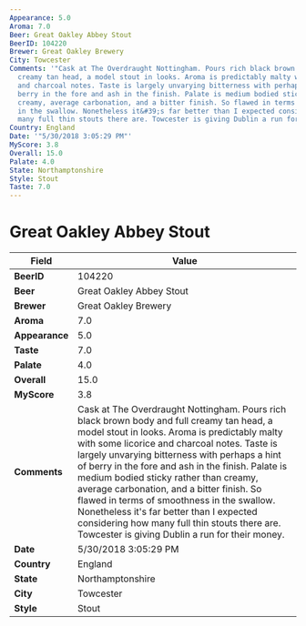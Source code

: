 ```yaml
---
Appearance: 5.0
Aroma: 7.0
Beer: Great Oakley Abbey Stout
BeerID: 104220
Brewer: Great Oakley Brewery
City: Towcester
Comments: '"Cask at The Overdraught Nottingham. Pours rich black brown body and full
  creamy tan head, a model stout in looks. Aroma is predictably malty with some licorice
  and charcoal notes. Taste is largely unvarying bitterness with perhaps a hint of
  berry in the fore and ash in the finish. Palate is medium bodied sticky rather than
  creamy, average carbonation, and a bitter finish. So flawed in terms of smoothness
  in the swallow. Nonetheless it&#39;s far better than I expected considering how
  many full thin stouts there are. Towcester is giving Dublin a run for their money."'
Country: England
Date: '"5/30/2018 3:05:29 PM"'
MyScore: 3.8
Overall: 15.0
Palate: 4.0
State: Northamptonshire
Style: Stout
Taste: 7.0
---
```


# Great Oakley Abbey Stout

| Field         | Value |
|---------------|-------|
| **BeerID** | 104220 |
| **Beer** | Great Oakley Abbey Stout |
| **Brewer** | Great Oakley Brewery |
| **Aroma** | 7.0 |
| **Appearance** | 5.0 |
| **Taste** | 7.0 |
| **Palate** | 4.0 |
| **Overall** | 15.0 |
| **MyScore** | 3.8 |
| **Comments** | Cask at The Overdraught Nottingham. Pours rich black brown body and full creamy tan head, a model stout in looks. Aroma is predictably malty with some licorice and charcoal notes. Taste is largely unvarying bitterness with perhaps a hint of berry in the fore and ash in the finish. Palate is medium bodied sticky rather than creamy, average carbonation, and a bitter finish. So flawed in terms of smoothness in the swallow. Nonetheless it&#39;s far better than I expected considering how many full thin stouts there are. Towcester is giving Dublin a run for their money. |
| **Date** | 5/30/2018 3:05:29 PM |
| **Country** | England |
| **State** | Northamptonshire |
| **City** | Towcester |
| **Style** | Stout |
